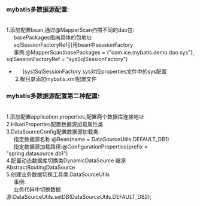 ### mybatis多数据源配置:
<br/>1.添加配置bean,通过@MapperScan扫描不同的dao包:
<br/>&nbsp;&nbsp;&nbsp;&nbsp; basePackages指向具体的包地址
<br/>&nbsp;&nbsp;&nbsp;&nbsp; sqlSessionFactoryRef引用bean中sessionFactory
<br/>&nbsp;&nbsp;&nbsp;&nbsp; 事例:@MapperScan(basePackages = {"com.ice.mybatis.demo.dao.sys"}, sqlSessionFactoryRef = "sysSqlSessionFactory")
 - &nbsp;&nbsp;&nbsp;&nbsp; [sys]SqlSessionFactory sys对应properties文件中的sys配置
<br/>2.根目录添加mybatis.xml配置文件
### mybatis多数据源配置第二种配置:
<br/>1.添加配置application.properties,配置两个数据库连接地址
<br/>2.HikariProperties配置数据源加载属性类
<br/>3.DataSourceConfig配置数据源加载类:
    <br/>&nbsp;&nbsp;&nbsp;&nbsp; 指定数据源名称:@Bean(name = DataSourceUtils.DEFAULT_DB1)
    <br/>&nbsp;&nbsp;&nbsp;&nbsp; 指定数据源加载路径:@ConfigurationProperties(prefix = "spring.datasource.db1")
<br/>4.配置动态数据库切换类DynamicDataSource 继承 AbstractRoutingDataSource
<br/>5.创建业务数据切换工具类:DataSourceUtils
<br/>&nbsp;&nbsp;&nbsp;&nbsp; 事例:
<br/>&nbsp;&nbsp;&nbsp;&nbsp; 业务代码中切换数据源:DataSourceUtils.setDB(DataSourceUtils.DEFAULT_DB2);
